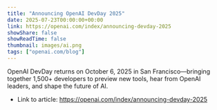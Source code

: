 ```yaml
---
title: "Announcing OpenAI DevDay 2025"
date: 2025-07-23T00:00:00+00:00
link: https://openai.com/index/announcing-devday-2025
showShare: false
showReadTime: false
thumbnail: images/ai.png
tags: ["openai.com/blog"]
---
```

OpenAI DevDay returns on October 6, 2025 in San Francisco—bringing together 1,500+ developers to preview new tools, hear from OpenAI leaders, and shape the future of AI.

- Link to article: https://openai.com/index/announcing-devday-2025